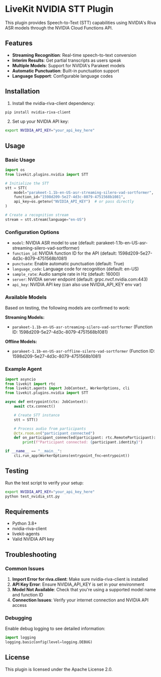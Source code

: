 # LiveKit NVIDIA STT Plugin

This plugin provides Speech-to-Text (STT) capabilities using NVIDIA's Riva ASR models through the NVIDIA Cloud Functions API.

## Features

- **Streaming Recognition**: Real-time speech-to-text conversion
- **Interim Results**: Get partial transcripts as users speak
- **Multiple Models**: Support for NVIDIA's Parakeet models
- **Automatic Punctuation**: Built-in punctuation support
- **Language Support**: Configurable language codes

## Installation

1. Install the nvidia-riva-client dependency:

```bash
pip install nvidia-riva-client
```

2. Set up your NVIDIA API key:

```bash
export NVIDIA_API_KEY="your_api_key_here"
```

## Usage

### Basic Usage

```python
import os
from livekit.plugins.nvidia import STT

# Initialize the STT
stt = STT(
    model="parakeet-1.1b-en-US-asr-streaming-silero-vad-sortformer",
    function_id="1598d209-5e27-4d3c-8079-4751568b1081",
    api_key=os.getenv("NVIDIA_API_KEY")  # or pass directly
)

# Create a recognition stream
stream = stt.stream(language="en-US")
```

### Configuration Options

- `model`: NVIDIA ASR model to use (default: parakeet-1.1b-en-US-asr-streaming-silero-vad-sortformer)
- `function_id`: NVIDIA function ID for the API (default: 1598d209-5e27-4d3c-8079-4751568b1081)
- `punctuate`: Enable automatic punctuation (default: True)
- `language_code`: Language code for recognition (default: en-US)
- `sample_rate`: Audio sample rate in Hz (default: 16000)
- `server`: NVIDIA server endpoint (default: grpc.nvcf.nvidia.com:443)
- `api_key`: NVIDIA API key (can also use NVIDIA_API_KEY env var)

### Available Models

Based on testing, the following models are confirmed to work:

**Streaming Models:**

- `parakeet-1.1b-en-US-asr-streaming-silero-vad-sortformer` (Function ID: 1598d209-5e27-4d3c-8079-4751568b1081)

**Offline Models:**

- `parakeet-1.1b-en-US-asr-offline-silero-vad-sortformer` (Function ID: 1598d209-5e27-4d3c-8079-4751568b1081)

### Example Agent

```python
import asyncio
from livekit import rtc
from livekit.agents import JobContext, WorkerOptions, cli
from livekit.plugins.nvidia import STT

async def entrypoint(ctx: JobContext):
    await ctx.connect()

    # Create STT instance
    stt = STT()

    # Process audio from participants
    @ctx.room.on("participant_connected")
    def on_participant_connected(participant: rtc.RemoteParticipant):
        print(f"Participant connected: {participant.identity}")

if __name__ == "__main__":
    cli.run_app(WorkerOptions(entrypoint_fnc=entrypoint))
```

## Testing

Run the test script to verify your setup:

```bash
export NVIDIA_API_KEY="your_api_key_here"
python test_nvidia_stt.py
```

## Requirements

- Python 3.8+
- nvidia-riva-client
- livekit-agents
- Valid NVIDIA API key

## Troubleshooting

### Common Issues

1. **Import Error for riva.client**: Make sure nvidia-riva-client is installed
2. **API Key Error**: Ensure NVIDIA_API_KEY is set in your environment
3. **Model Not Available**: Check that you're using a supported model name and function ID
4. **Connection Issues**: Verify your internet connection and NVIDIA API access

### Debugging

Enable debug logging to see detailed information:

```python
import logging
logging.basicConfig(level=logging.DEBUG)
```

## License

This plugin is licensed under the Apache License 2.0.
